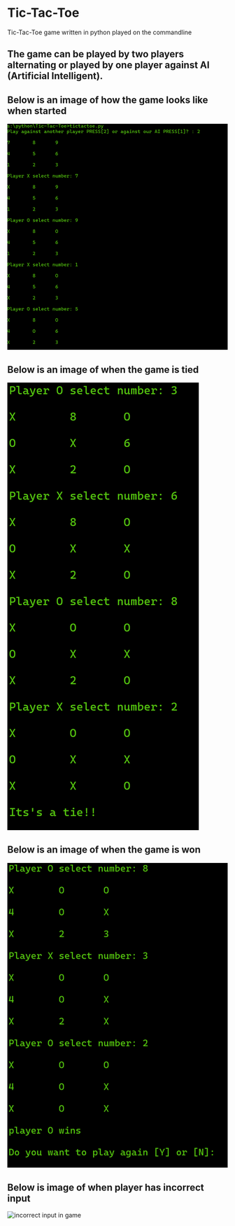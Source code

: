 # Tic-Tac-Toe
Tic-Tac-Toe game written in python played on the commandline

## The game can be played by two players alternating or played by one player against AI (Artificial Intelligent).
## Below is an image of how the game looks like when started
![Image of game starting point](/imgs/game%20start.png)
## Below is an image of when the game is tied
![when there is a tie in the game](/imgs/tie%20game.png)
## Below is an image of when the game is won
![when game is won](/imgs/winner%20game.png)
## Below is image of when player has incorrect input
![incorrect input in game](/incorrect%20input-1.png)